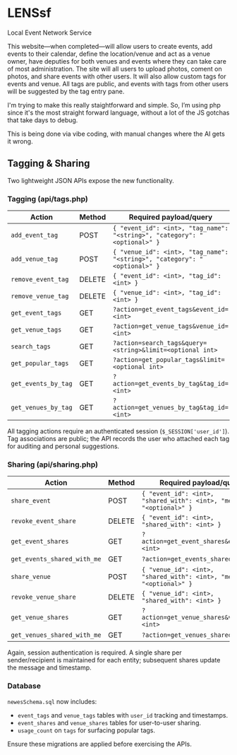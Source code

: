 # LENSsf
Local Event Network Service

This website—when completed—will allow users to create events, add events to their calendar, define the location/venue and act as a venue owner, have deputies for both venues and events where they can take care of most administration. The site will all users to upload photos, coment on photos, and share events with other users. It will also allow custom tags for events and venue. All tags are public, and events with tags from other users will be suggested by the tag entry pane.

I'm trying to make this really staightforward and simple. So, I’m using php since it's the most straight forward language, without a lot of the JS gotchas that take days to debug. 

This is being done via vibe coding, with manual changes where the AI gets it wrong.

## Tagging & Sharing

Two lightweight JSON APIs expose the new functionality.

### Tagging (api/tags.php)

| Action | Method | Required payload/query |
| --- | --- | --- |
| `add_event_tag` | POST | `{ "event_id": <int>, "tag_name": "<string>", "category": "<optional>" }` |
| `add_venue_tag` | POST | `{ "venue_id": <int>, "tag_name": "<string>", "category": "<optional>" }` |
| `remove_event_tag` | DELETE | `{ "event_id": <int>, "tag_id": <int> }` |
| `remove_venue_tag` | DELETE | `{ "venue_id": <int>, "tag_id": <int> }` |
| `get_event_tags` | GET | `?action=get_event_tags&event_id=<int>` |
| `get_venue_tags` | GET | `?action=get_venue_tags&venue_id=<int>` |
| `search_tags` | GET | `?action=search_tags&query=<string>&limit=<optional int>` |
| `get_popular_tags` | GET | `?action=get_popular_tags&limit=<optional int>` |
| `get_events_by_tag` | GET | `?action=get_events_by_tag&tag_id=<int>` |
| `get_venues_by_tag` | GET | `?action=get_venues_by_tag&tag_id=<int>` |

All tagging actions require an authenticated session (`$_SESSION['user_id']`). Tag associations are public; the API records the user who attached each tag for auditing and personal suggestions.

### Sharing (api/sharing.php)

| Action | Method | Required payload/query |
| --- | --- | --- |
| `share_event` | POST | `{ "event_id": <int>, "shared_with": <int>, "message": "<optional>" }` |
| `revoke_event_share` | DELETE | `{ "event_id": <int>, "shared_with": <int> }` |
| `get_event_shares` | GET | `?action=get_event_shares&event_id=<int>` |
| `get_events_shared_with_me` | GET | `?action=get_events_shared_with_me` |
| `share_venue` | POST | `{ "venue_id": <int>, "shared_with": <int>, "message": "<optional>" }` |
| `revoke_venue_share` | DELETE | `{ "venue_id": <int>, "shared_with": <int> }` |
| `get_venue_shares` | GET | `?action=get_venue_shares&venue_id=<int>` |
| `get_venues_shared_with_me` | GET | `?action=get_venues_shared_with_me` |

Again, session authentication is required. A single share per sender/recipient is maintained for each entity; subsequent shares update the message and timestamp.

### Database

`newesSchema.sql` now includes:
- `event_tags` and `venue_tags` tables with `user_id` tracking and timestamps.
- `event_shares` and `venue_shares` tables for user-to-user sharing.
- `usage_count` on `tags` for surfacing popular tags.

Ensure these migrations are applied before exercising the APIs.
